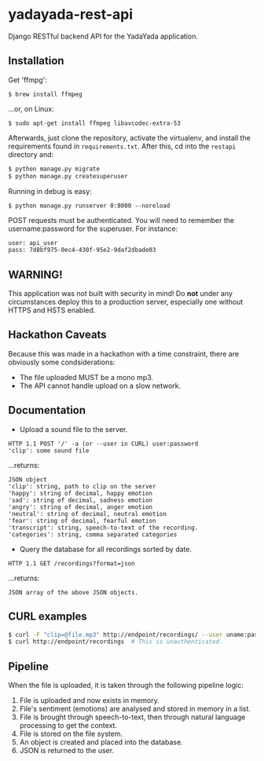 yadayada-rest-api
=================

Django RESTful backend API for the YadaYada application.

Installation
------------

Get 'ffmpg':

```
$ brew install ffmpeg
```

...or, on Linux:

```
$ sudo apt-get install ffmpeg libavcodec-extra-53
```

Afterwards, just clone the repository, activate the virtualenv, and install the requirements found in `requirements.txt`. After this, cd into the `restapi` directory and:

```sh
$ python manage.py migrate
$ python manage.py createsuperuser
```

Running in debug is easy:

```
$ python manage.py runserver 0:8000 --noreload
```

POST requests must be authenticated. You will need to remember the username:password for the superuser. For instance:

```sh
user: api_user
pass: 7d8bf975-0ec4-430f-95e2-9daf2dbade03
```

WARNING!
--------

This application was not built with security in mind! Do **not** under any circumstances deploy this to a production server, especially one without HTTPS and HSTS enabled.

Hackathon Caveats
-----------------

Because this was made in a hackathon with a time constraint, there are obviously some condsiderations:

-	The file uploaded MUST be a mono mp3.
-	The API cannot handle upload on a slow network.

Documentation
-------------

-	Upload a sound file to the server.

```
HTTP 1.1 POST '/' -a (or --user in CURL) user:password
'clip': some sound file
```

...returns:

```
JSON object
'clip': string, path to clip on the server
'happy': string of decimal, happy emotion
'sad': string of decimal, sadness emotion
'angry': string of decimal, anger emotion
'neutral': string of decimal, neutral emotion
'fear': string of decimal, fearful emotion
'transcript': string, speech-to-text of the recording.
'categories': string, comma separated categories
```

-	Query the database for all recordings sorted by date.

```
HTTP 1.1 GET /recordings?format=json
```

...returns:

```
JSON array of the above JSON objects.
```

CURL examples
-------------

```sh
$ curl -F "clip=@file.mp3" http://endpoint/recordings/ --user uname:password
$ curl http://endpoint/recordings  # This is unauthenticated.
```

Pipeline
--------

When the file is uploaded, it is taken through the following pipeline logic:

1.	File is uploaded and now exists in memory.
2.	File's sentiment (emotions) are analysed and stored in memory in a list.
3.	File is brought through speech-to-text, then through natural language processing to get the context.
4.	File is stored on the file system.
5.	An object is created and placed into the database.
6.	JSON is returned to the user.

